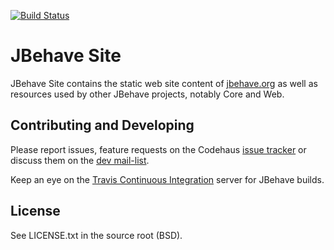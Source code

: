 [![Build Status](https://travis-ci.org/jbehave/jbehave-site.png)](https://travis-ci.org/jbehave/jbehave-site)

# JBehave Site

JBehave Site contains the static web site content of [jbehave.org](http://jbehave.org) as well as resources used by other JBehave projects, notably Core and Web.

## Contributing and Developing

Please report issues, feature requests on the Codehaus [issue
tracker](http://jira.codehaus.org/browse/JBEHAVE) or discuss them on the
[dev mail-list](http://xircles.codehaus.org/lists/dev@jbehave.codehaus.org).

Keep an eye on the  [Travis Continuous Integration](http://travis-ci.org/jbehave/jbehave) server for JBehave builds.

## License

See LICENSE.txt in the source root (BSD).
